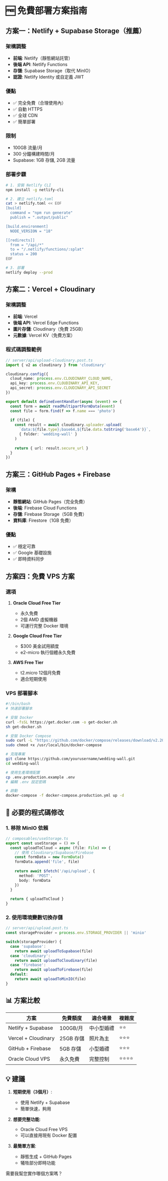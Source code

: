 # 🆓 免費部署方案指南

## 方案一：Netlify + Supabase Storage（推薦）

### 架構調整
- **前端**: Netlify（靜態網站託管）
- **後端 API**: Netlify Functions
- **存儲**: Supabase Storage（取代 MinIO）
- **認證**: Netlify Identity 或自定義 JWT

### 優點
- ✅ 完全免費（合理使用內）
- ✅ 自動 HTTPS
- ✅ 全球 CDN
- ✅ 簡單部署

### 限制
- 100GB 流量/月
- 300 分鐘構建時間/月
- Supabase: 1GB 存儲, 2GB 流量

### 部署步驟
```bash
# 1. 安裝 Netlify CLI
npm install -g netlify-cli

# 2. 建立 netlify.toml
cat > netlify.toml << EOF
[build]
  command = "npm run generate"
  publish = ".output/public"

[build.environment]
  NODE_VERSION = "18"

[[redirects]]
  from = "/api/*"
  to = "/.netlify/functions/:splat"
  status = 200
EOF

# 3. 部署
netlify deploy --prod
```

## 方案二：Vercel + Cloudinary

### 架構調整
- **前端**: Vercel
- **後端 API**: Vercel Edge Functions  
- **圖片存儲**: Cloudinary（免費 25GB）
- **元數據**: Vercel KV（免費方案）

### 程式碼調整範例

```typescript
// server/api/upload-cloudinary.post.ts
import { v2 as cloudinary } from 'cloudinary'

cloudinary.config({
  cloud_name: process.env.CLOUDINARY_CLOUD_NAME,
  api_key: process.env.CLOUDINARY_API_KEY,
  api_secret: process.env.CLOUDINARY_API_SECRET
})

export default defineEventHandler(async (event) => {
  const form = await readMultipartFormData(event)
  const file = form.find(f => f.name === 'photo')
  
  if (file) {
    const result = await cloudinary.uploader.upload(
      `data:${file.type};base64,${file.data.toString('base64')}`,
      { folder: 'wedding-wall' }
    )
    
    return { url: result.secure_url }
  }
})
```

## 方案三：GitHub Pages + Firebase

### 架構
- **靜態網站**: GitHub Pages（完全免費）
- **後端**: Firebase Cloud Functions
- **存儲**: Firebase Storage（5GB 免費）
- **資料庫**: Firestore（1GB 免費）

### 優點
- ✅ 穩定可靠
- ✅ Google 基礎設施
- ✅ 即時資料同步

## 方案四：免費 VPS 方案

### 選項
1. **Oracle Cloud Free Tier**
   - 永久免費
   - 2個 AMD 虛擬機器
   - 可運行完整 Docker 環境

2. **Google Cloud Free Tier** 
   - $300 美金試用額度
   - e2-micro 執行個體永久免費

3. **AWS Free Tier**
   - t2.micro 12個月免費
   - 適合短期使用

### VPS 部署腳本
```bash
#!/bin/bash
# 快速部署腳本

# 安裝 Docker
curl -fsSL https://get.docker.com -o get-docker.sh
sh get-docker.sh

# 安裝 Docker Compose
sudo curl -L "https://github.com/docker/compose/releases/download/v2.20.0/docker-compose-$(uname -s)-$(uname -m)" -o /usr/local/bin/docker-compose
sudo chmod +x /usr/local/bin/docker-compose

# 克隆專案
git clone https://github.com/yourusername/wedding-wall.git
cd wedding-wall

# 使用生產環境配置
cp .env.production.example .env
# 編輯 .env 設定密碼

# 啟動
docker-compose -f docker-compose.production.yml up -d
```

## 🔄 必要的程式碼修改

### 1. 移除 MinIO 依賴

```typescript
// composables/useStorage.ts
export const useStorage = () => {
  const uploadToCloud = async (file: File) => {
    // 使用 Cloudinary/Supabase/Firebase
    const formData = new FormData()
    formData.append('file', file)
    
    return await $fetch('/api/upload', {
      method: 'POST',
      body: formData
    })
  }
  
  return { uploadToCloud }
}
```

### 2. 使用環境變數切換存儲

```typescript
// server/api/upload.post.ts
const storageProvider = process.env.STORAGE_PROVIDER || 'minio'

switch(storageProvider) {
  case 'supabase':
    return await uploadToSupabase(file)
  case 'cloudinary':
    return await uploadToCloudinary(file)
  case 'firebase':
    return await uploadToFirebase(file)
  default:
    return await uploadToMinIO(file)
}
```

## 📊 方案比較

| 方案 | 免費額度 | 適合場景 | 複雜度 |
|------|----------|----------|--------|
| Netlify + Supabase | 100GB/月 | 中小型婚禮 | ⭐⭐ |
| Vercel + Cloudinary | 25GB 存儲 | 照片為主 | ⭐⭐⭐ |
| GitHub + Firebase | 5GB 存儲 | 小型婚禮 | ⭐⭐⭐ |
| Oracle Cloud VPS | 永久免費 | 完整控制 | ⭐⭐⭐⭐ |

## 💡 建議

1. **短期使用（3個月）**: 
   - 使用 Netlify + Supabase
   - 簡單快速，夠用

2. **想要完整功能**:
   - Oracle Cloud Free VPS
   - 可以直接用現有 Docker 配置

3. **最簡單方案**:
   - 靜態生成 + GitHub Pages
   - 犧牲部分即時功能

需要我幫您實作哪個方案嗎？